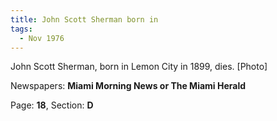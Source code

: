 ```yaml
---  
title: John Scott Sherman born in  
tags:  
  - Nov 1976  
---  
```

  
John Scott Sherman, born in Lemon City in 1899, dies. [Photo]  
  
Newspapers: **Miami Morning News or The Miami Herald**  
  
Page: **18**, Section: **D** 
